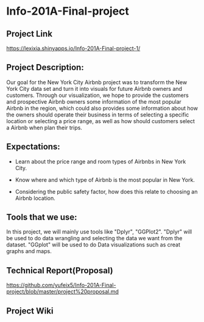 # Info-201A-Final-project

## Project Link
https://lexixia.shinyapps.io/Info-201A-Final-project-1/

## Project Description:

Our goal for the New York City Airbnb project was to transform the New York City data set and turn it into visuals for future Airbnb owners and customers. Through our visualization, we hope to provide the customers and prospective Airbnb owners some information of the most popular Airbnb in the region, which could also provides some information about how the owners should operate their business in terms of selecting a specific location or selecting a price range, as well as how should customers select a Airbnb when plan their trips.  

## Expectations:

* Learn about the price range and room types of Airbnbs in New York City.

* Know where and which type of Airbnb is the most popular in New York.

* Considering the public safety factor, how does this relate to choosing an Airbnb location.

## Tools that we use:

In this project, we will mainly use tools like "Dplyr", "GGPlot2". "Dplyr" will be used to do data wrangling and selecting the data we want from the dataset. "GGplot" will be used to do Data visualizations such as creat graphs and maps.

## Technical Report(Proposal)

https://github.com/yufeix5/Info-201A-Final-project/blob/master/project%20proposal.md

## Project Wiki


